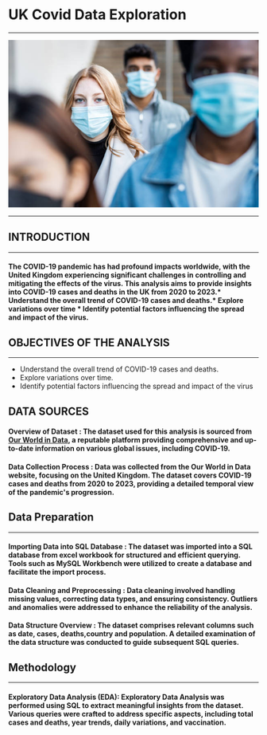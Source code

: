 # UK Covid Data Exploration
***
![](Covidukimage.jpg)
***
## INTRODUCTION
***
#### The COVID-19 pandemic has had profound impacts worldwide, with the United Kingdom experiencing significant challenges in controlling and mitigating the effects of the virus. This analysis aims to provide insights into COVID-19 cases and deaths in the UK from 2020 to 2023.* Understand the overall trend of COVID-19 cases and deaths.* Explore variations over time * Identify potential factors influencing the spread and impact of the virus.

## OBJECTIVES OF THE ANALYSIS
***
* Understand the overall trend of COVID-19 cases and deaths.
* Explore variations over time.
* Identify potential factors influencing the spread and impact of the virus

## DATA SOURCES
#### Overview of Dataset : The dataset used for this analysis is sourced from [Our World in Data](https://ourworldindata.org), a reputable platform providing comprehensive and up-to-date information on various global issues, including COVID-19.
#### Data Collection Process : Data was collected from the Our World in Data website, focusing on the United Kingdom. The dataset covers COVID-19 cases and deaths from 2020 to 2023, providing a detailed temporal view of the pandemic's progression.

##  Data Preparation
***
#### Importing Data into SQL Database : The dataset was imported into a SQL database from excel workbook for structured and efficient querying. Tools such as MySQL Workbench were utilized to create a database and facilitate the import process.
#### Data Cleaning and Preprocessing : Data cleaning involved handling missing values, correcting data types, and ensuring consistency. Outliers and anomalies were addressed to enhance the reliability of the analysis.
#### Data Structure Overview : The dataset comprises relevant columns such as date, cases, deaths,country and population. A detailed examination of the data structure was conducted to guide subsequent SQL queries.

## Methodology
***
#### Exploratory Data Analysis (EDA): Exploratory Data Analysis was performed using SQL to extract meaningful insights from the dataset. Various queries were crafted to address specific aspects, including total cases and deaths, year trends, daily variations, and vaccination.




